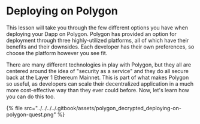 # Deploying on Polygon

This lesson will take you through the few different options you have when deploying your Dapp on Polygon. Polygon has provided an option for deployment through three highly-utilized platforms, all of which have their benefits and their downsides. Each developer has their own preferences, so choose the platform however you see fit. 

There are many different technologies in play with Polygon, but they all are centered around the idea of "security as a service" and they do all secure back at the Layer 1 Ethereum Mainnet. This is part of what makes Polygon so useful, as developers can scale their decentralized application in a much more cost-effective way than they ever could before. Now, let's learn how you can do this too.



{% file src="../../../../.gitbook/assets/polygon\_decrypted\_deploying-on-polygon-quest.png" %}

